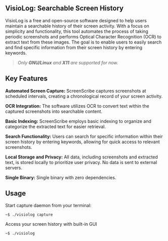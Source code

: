 ## VisioLog: Searchable Screen History

VisioLog is a free and open-source software designed to help users maintain a searchable history of their screen activity. With a focus on simplicity and functionality, this tool automates the process of taking periodic screenshots and performs Optical Character Recognition (OCR) to extract text from these images. The goal is to enable users to easily search and find specific information from their screen history by entering keywords.  

> *Only **GNU/Linux** and **X11** are supported for now.*

## Key Features

**Automated Screen Capture:**
ScreenScribe captures screenshots at scheduled intervals, creating a chronological record of your screen activity.

**OCR Integration:**
The software utilizes OCR to convert text within the captured screenshots into searchable content.

**Basic Indexing:**
ScreenScribe employs basic indexing to organize and categorize the extracted text for easier retrieval.

**Search Functionality:**
Users can search for specific information within their screen history by entering keywords, allowing for quick access to relevant screenshots.

**Local Storage and Privacy:**
All data, including screenshots and extracted text, is stored locally to prioritize user privacy. No data is sent to external servers.

**Single Binary:**
Single binary with zero dependencies.

## Usage

Start capture daemon from your terminal:
```console
~$ ./visiolog capture
```

Access your screen history with built-in GUI
```console
~$ ./visiolog
```